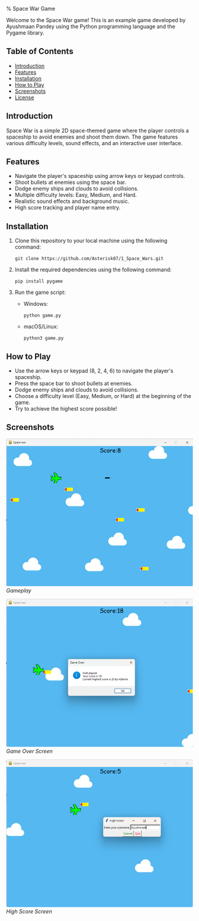 % Space War Game

Welcome to the Space War game! This is an example game developed by Ayushmaan Pandey using the Python programming language and the Pygame library.

## Table of Contents

- [Introduction](#introduction)
- [Features](#features)
- [Installation](#installation)
- [How to Play](#how-to-play)
- [Screenshots](#screenshots)
- [License](#license)

## Introduction

Space War is a simple 2D space-themed game where the player controls a spaceship to avoid enemies and shoot them down. The game features various difficulty levels, sound effects, and an interactive user interface.

## Features

- Navigate the player's spaceship using arrow keys or keypad controls.
- Shoot bullets at enemies using the space bar.
- Dodge enemy ships and clouds to avoid collisions.
- Multiple difficulty levels: Easy, Medium, and Hard.
- Realistic sound effects and background music.
- High score tracking and player name entry.

## Installation

1. Clone this repository to your local machine using the following command:
    ```
    git clone https://github.com/Asterisk07/1_Space_Wars.git
    ```

2. Install the required dependencies using the following command:
    ```
    pip install pygame
    ```


3. Run the game script:
    - Windows:
        ```
        python game.py
        ```

    - macOS/Linux:
        ```
        python3 game.py
        ```


## How to Play

- Use the arrow keys or keypad (8, 2, 4, 6) to navigate the player's spaceship.
- Press the space bar to shoot bullets at enemies.
- Dodge enemy ships and clouds to avoid collisions.
- Choose a difficulty level (Easy, Medium, or Hard) at the beginning of the game.
- Try to achieve the highest score possible!

## Screenshots

![Gameplay](/screenshots/a.png)
_Gameplay_

![Game Over Screen](/screenshots/b.png)
_Game Over Screen_

![High Score Screen](/screenshots/c.png)
_High Score Screen_


